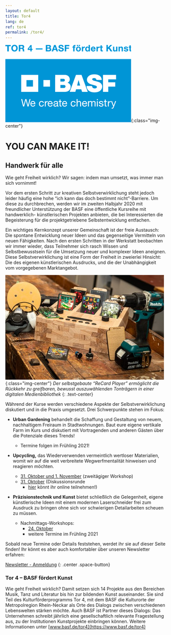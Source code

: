 ```yaml
---
layout: default
title: Tor4
lang: de
ref: tor4
permalink: /tor4/
---
```



![TOR4 Logo](/assets/images/basf_tor4.png "Tor4 Logo"){:class="img-center"}


# YOU CAN MAKE IT!

## Handwerk für alle

Wie geht Freiheit wirklich? Wir sagen: indem man umsetzt, was immer man sich vornimmt!

Vor dem ersten Schritt zur kreativen Selbstverwirklichung steht jedoch leider häufig eine hohe “ich kann das doch
bestimmt nicht”-Barriere. Um diese zu durchbrechen, werden wir im zweiten Halbjahr 2020 mit freundlicher Unterstützung
der BASF eine öffentliche Kursreihe mit handwerklich- künstlerischen Projekten anbieten, die bei Interessierten die
Begeisterung für die projektgetriebene Selbstentwicklung entfachen.

Ein wichtiges Kernkonzept unserer Gemeinschaft ist der freie Austausch: Die spontane Entwicklung neuer Ideen und das
gegenseitige Vermitteln von neuen Fähigkeiten. Nach den ersten Schritten in der Werkstatt beobachten wir immer wieder,
dass Teilnehmer sich rasch Wissen und Selbstbewusstsein für die Umsetzung neuer und komplexer Ideen aneignen. Diese
Selbstverwirklichung ist eine Form der Freiheit in zweierlei Hinsicht: Die des eigenen künstlerischen Ausdrucks, und die
der Unabhängigkeit vom vorgegebenen Marktangebot.

![Recard Player](/assets/images/recard_player.jpeg){:class="img-center"}
*Der selbstgebaute “ReCard Player” ermöglicht die Rückkehr zu greifbaren, bewusst auszuwählenden Tonträgern in einer digitalen Medienbibliothek*
{: .text-center}


Während der Kurse werden verschiedene Aspekte der Selbstverwirklichung diskutiert und in die Praxis umgesetzt. Drei
Schwerpunkte stehen im Fokus:

* **Urban Gardening** behandelt die Schaffung und Gestaltung von neuem, nachhaltigem Freiraum in Stadtwohnungen. Baut
  eure eigene vertikale Farm im Kurs und diskutiert mit Vortragenden und anderen Gästen über die Potenziale dieses
  Trends!
    * Termine folgen im Frühling 2021!

* **Upcycling,** das Wiederverwenden vermeintlich wertloser Materialien, womit wir auf die weit verbreitete
  Wegwerfmentalität hinweisen und reagieren möchten.
    * [31. Oktober und 1. November](https://www.eventbrite.de/e/120516164091) (zweitägiger Workshop)
    * [31. Oktober](https://www.eventbrite.de/e/120518362667) (Diskussionsrunde
        - [hier](https://whereby.com/comakingspace-tor4) könnt ihr online teilnehmen!)

* **Präzisionstechnik und Kunst** bietet schließlich die Gelegenheit, eigene künstlerische Ideen mit einem modernen
  Laserschneider frei zum Ausdruck zu bringen ohne sich vor schwierigen Detailarbeiten scheuen zu müssen.
    * Nachmittags-Workshops:
        * [24. Oktober](https://www.eventbrite.de/e/120420530047)
        * weitere Termine im Frühling 2021

Sobald neue Termine oder Details feststehen, werdet ihr sie auf dieser Seite finden! Ihr könnt es aber auch komfortabler
über unseren Newsletter erfahren:


[Newsletter - Anmeldung](https://lists.schokokeks.org/mailman/listinfo.cgi/comaking-news)
{: .center .space-button}

### Tor 4 – BASF fördert Kunst

Wie geht Freiheit wirklich? Damit setzen sich 14 Projekte aus den Bereichen Musik, Tanz und Literatur bis hin zur
bildenden Kunst auseinander. Sie sind Teil des Kulturförderprogramms Tor 4, mit dem BASF die Kulturorte der
Metropolregion Rhein-Neckar als Orte des Dialogs zwischen verschiedenen Lebenswelten stärken möchte. Auch BASF ist
Partner dieses Dialogs: Das Unternehmen schreibt jährlich eine gesellschaftlich relevante Fragestellung aus, zu der
Institutionen Kunstprojekte einbringen können. Weitere Informationen unter [www.basf.de/tor4](https://www.basf.de/tor4)

